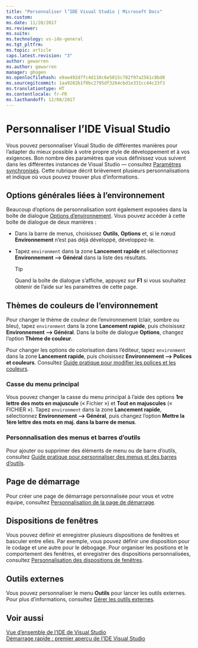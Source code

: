 ```yaml
---
title: "Personnaliser l’IDE Visual Studio | Microsoft Docs"
ms.custom: 
ms.date: 11/20/2017
ms.reviewer: 
ms.suite: 
ms.technology: vs-ide-general
ms.tgt_pltfrm: 
ms.topic: article
caps.latest.revision: "3"
author: gewarren
ms.author: gewarren
manager: ghogen
ms.openlocfilehash: e9ae492d7fc4d110c6e5015c782f97a2561c8bd8
ms.sourcegitcommit: 1aa9282b1f0bc2795df3264cbd1e331cc44c23f3
ms.translationtype: HT
ms.contentlocale: fr-FR
ms.lasthandoff: 12/08/2017
---
```

# <a name="personalize-the-visual-studio-ide"></a>Personnaliser l’IDE Visual Studio

Vous pouvez personnaliser Visual Studio de différentes manières pour l’adapter du mieux possible à votre propre style de développement et à vos exigences. Bon nombre des paramètres que vous définissez vous suivent dans les différentes instances de Visual Studio &mdash; consultez [Paramètres synchronisés](../ide/synchronized-settings-in-visual-studio.md). Cette rubrique décrit brièvement plusieurs personnalisations et indique où vous pouvez trouver plus d’informations.

## <a name="general-environment-options"></a>Options générales liées à l’environnement

Beaucoup d’options de personnalisation sont également exposées dans la boîte de dialogue [Options d’environnement](../ide/reference/environment-options-dialog-box.md). Vous pouvez accéder à cette boîte de dialogue de deux manières :

- Dans la barre de menus, choisissez **Outils**, **Options** et, si le nœud **Environnement** n’est pas déjà développé, développez-le.

- Tapez `environment` dans la zone **Lancement rapide** et sélectionnez **Environnement --> Général** dans la liste des résultats.

   > [!TIP]
   > Quand la boîte de dialogue s’affiche, appuyez sur **F1** si vous souhaitez obtenir de l’aide sur les paramètres de cette page.

## <a name="environment-color-themes"></a>Thèmes de couleurs de l’environnement

Pour changer le thème de couleur de l’environnement (clair, sombre ou bleu), tapez `environment` dans la zone **Lancement rapide**, puis choisissez **Environnement --> Général**. Dans la boîte de dialogue **Options**, changez l’option **Thème de couleur**.

Pour changer les options de colorisation dans l’éditeur, tapez `environment` dans la zone **Lancement rapide**, puis choisissez **Environnement --> Polices et couleurs**. Consultez [Guide pratique pour modifier les polices et les couleurs](../ide/how-to-change-fonts-and-colors-in-visual-studio.md).

### <a name="main-menu-casing"></a>Casse du menu principal

Vous pouvez changer la casse du menu principal à l’aide des options **1re lettre des mots en majuscule** (« Fichier ») et **Tout en majuscules** (« FICHIER »). Tapez `environment` dans la zone **Lancement rapide**, sélectionnez **Environnement --> Général**, puis changez l’option **Mettre la 1ère lettre des mots en maj. dans la barre de menus**.

### <a name="customzing-menus-and-toolbars"></a>Personnalisation des menus et barres d’outils

Pour ajouter ou supprimer des éléments de menu ou de barre d’outils, consultez [Guide pratique pour personnaliser des menus et des barres d’outils](../ide/how-to-customize-menus-and-toolbars-in-visual-studio.md).

## <a name="start-page"></a>Page de démarrage

Pour créer une page de démarrage personnalisée pour vous et votre équipe, consultez [Personnalisation de la page de démarrage](../ide/customizing-the-start-page-for-visual-studio.md).

## <a name="window-layouts"></a>Dispositions de fenêtres

Vous pouvez définir et enregistrer plusieurs dispositions de fenêtres et basculer entre elles. Par exemple, vous pouvez définir une disposition pour le codage et une autre pour le débogage. Pour organiser les positions et le comportement des fenêtres, et enregistrer des dispositions personnalisées, consultez [Personnalisation des dispositions de fenêtres](../ide/customizing-window-layouts-in-visual-studio.md).

## <a name="external-tools"></a>Outils externes

Vous pouvez personnaliser le menu **Outils** pour lancer les outils externes. Pour plus d’informations, consultez [Gérer les outils externes](../ide/managing-external-tools.md).

## <a name="see-also"></a>Voir aussi

[Vue d’ensemble de l’IDE de Visual Studio](../ide/visual-studio-ide.md)  
[Démarrage rapide : premier aperçu de l’IDE Visual Studio](../ide/quickstart-ide-orientation.md)
